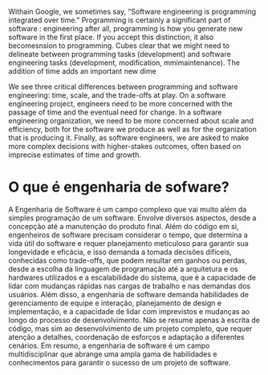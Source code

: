 
Withain Google, we sometimes say, “Software engineering is programming integrated over time.” Programming is certainly a significant part of software : engineering after all, programming is how you generate new software in the first place. If you accept this distinction, it also becomesnsion to programming. Cubes clear that we might need to delineate between programming tasks (development) and software engineering tasks (development, modification, mmimaintenance). The addition of time adds an important new dime

We see three critical differences between programming and software engineering: time, scale, and the trade-offs at play. On a software engineering project, engineers need to be more concerned with the passage of time and the eventual need for change. In a software engineering organization, we need to be more concerned about scale and efficiency, both for the software we produce as well as for the organization that is producing it. Finally, as software engineers, we are asked to make more complex decisions with higher-stakes outcomes, often based on imprecise estimates of time and growth.

# O que é engenharia de sofware?
A Engenharia de Software é um campo complexo que vai muito além da simples programação de um software. Envolve diversos aspectos, desde a concepção até a manutenção do produto final. Além do código em si, engenheiros de software precisam considerar o tempo, que determina a vida útil do software e requer planejamento meticuloso para garantir sua longevidade e eficácia, e isso demanda a tomada decisões difíceis, conhecidas como trade-offs, que podem resultar em ganhos ou perdas, desde a escolha da linguagem de programação até a arquitetura e os hardwares utilizados e a escalabilidade do sistema, que é a capacidade de lidar com mudanças rápidas nas cargas de trabalho e nas demandas dos usuários.
Além disso, a engenharia de software demanda habilidades de gerenciamento de equipe e interação, planejamento de design e implementação, e a capacidade de lidar com imprevistos e mudanças ao longo do processo de desenvolvimento. Não se resume apenas à escrita de código, mas sim ao desenvolvimento de um projeto completo, que requer atenção a detalhes, coordenação de esforços e adaptação a diferentes cenários. Em resumo, a engenharia de software é um campo multidisciplinar que abrange uma ampla gama de habilidades e conhecimentos para garantir o sucesso de um projeto de software.

